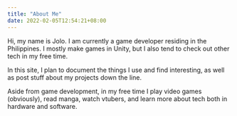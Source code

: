 ```yaml
---
title: "About Me"
date: 2022-02-05T12:54:21+08:00
---
```

Hi, my name is Jolo. I am currently a game developer residing in the Philippines. I mostly make games in Unity, but I also tend to check out other tech in my free time.

In this site, I plan to document the things I use and find interesting, as well as post stuff about my projects down the line.

Aside from game development, in my free time I play video games (obviously), read manga, watch vtubers, and learn more about tech both in hardware and software.